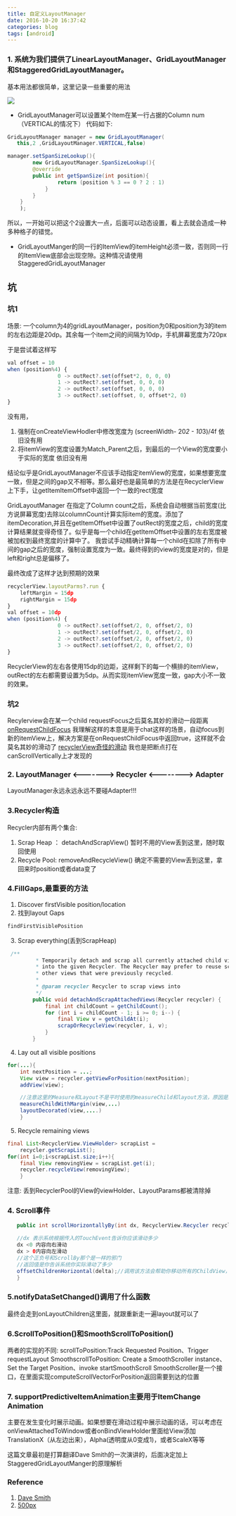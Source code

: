 ```yaml
---
title: 自定义LayoutManager
date: 2016-10-20 16:37:42
categories: blog  
tags: [android]
---
```


### 1. 系统为我们提供了LinearLayoutManager、GridLayoutManager和StaggeredGridLayoutManager。
基本用法都很简单，这里记录一些重要的用法

![](https://www.haldir66.ga/static/imgs/Googling-the-Error-Message.jpg)
<!--more-->

- GridLayoutManager可以设置某个Item在某一行占据的Column num（VERTICAL的情况下）
代码如下:

```java
GridLayoutManager manager = new GridLayoutManager(
   this,2 ,GridLayoutManager.VERTICAL,false)

manager.setSpanSizeLookup(){
        new GridLayoutManager.SpanSizeLookup(){
        @override
        public int getSpanSize(int position){
                return (position % 3 == 0 ? 2 : 1)
            }
        }
    } 
    );  
```
所以，一开始可以把这个2设置大一点，后面可以动态设置，看上去就会造成一种多种格子的错觉。

- GridLayoutManger的同一行的ItemView的itemHeight必须一致，否则同一行的ItemView底部会出现空隙。这种情况请使用StaggeredGridLayoutManager


## 坑
### 坑1
场景: 
一个column为4的gridLayoutManager，position为0和position为3的item的左右边距是20dp。其余每一个item之间的间隔为10dp，手机屏幕宽度为720px

于是尝试着这样写
```js
val offset = 10
when (position%4) {
                0 -> outRect?.set(offset*2, 0, 0, 0)
                1 -> outRect?.set(offset, 0, 0, 0)
                2 -> outRect?.set(offset, 0, 0, 0)
                3 -> outRect?.set(offset, 0, offset*2, 0)
}
```
没有用，
1. 强制在onCreateViewHodler中修改宽度为 (screenWidth- 20*2 - 10*3)/4f  依旧没有用
2. 将itemView的宽度设置为Match_Parent之后，到最后的一个View的宽度要小于实际的宽度 依旧没有用

结论似乎是GridLayoutManager不应该手动指定itemView的宽度，如果想要宽度一致，但是之间的gap又不相等。那么最好也是最简单的方法是在RecyclerView上下手，让getItemItemOffset中返回一个一致的rect宽度

GridLayoutManager 在指定了Column count之后，系统会自动根据当前宽度(比方说屏幕宽度)去除以columnCount计算实际item的宽度。添加了itemDecoration,并且在getItemOffset中设置了outRect的宽度之后，child的宽度计算结果就变得奇怪了。似乎是每一个child在getItemOffset中设置的左右宽度被被加权到最终宽度的计算中了。
我尝试手动精确计算每一个child在扣除了所有中间的gap之后的宽度，强制设置宽度为一致。最终得到的view的宽度是对的，但是left和right总是偏移了。

最终改成了这样才达到预期的效果
```js
recyclerView.layoutParms?.run {
    leftMargin = 15dp
    rightMargin = 15dp 
}
val offset = 10dp
when (position%4) {
                0 -> outRect?.set(offset/2, 0, offset/2, 0)
                1 -> outRect?.set(offset/2, 0, offset/2, 0)
                2 -> outRect?.set(offset/2, 0, offset/2, 0)
                3 -> outRect?.set(offset/2, 0, offset/2, 0)
}
```
RecyclerView的左右各使用15dp的边距，这样剩下的每一个横排的itemView，outRect的左右都需要设置为5dp。从而实现itemView宽度一致，gap大小不一致的效果。

### 坑2
Recylerview会在某一个child requestFocus之后莫名其妙的滑动一段距离
[onRequestChildFocus](https://developer.android.com/reference/android/support/v7/widget/RecyclerView.LayoutManager.html#onrequestchildfocus_1) 我理解这样的本意是用于chat这样的场景，自动focus到新的itemView上，解决方案是在onRequestChildFocus中返回true，这样就不会莫名其妙的滑动了
[recyclerView奇怪的滑动](https://stackoverflow.com/questions/45458054/why-does-recyclerview-scroll-to-top-of-view-when-view-is-focused)
我也是把断点打在canScrollVertically上才发现的


### 2. LayoutManager <-------> Recycler <--------> Adapter
LayoutManager永远永远永远不要碰Adapter!!!

### 3.Recycler构造
Recycler内部有两个集合:
1. Scrap Heap ： detachAndScrapView() 暂时不用的View丢到这里，随时取回使用
2. Recycle Pool: removeAndRecycleView() 确定不需要的View丢到这里，拿回来时position或者data变了

### 4.FillGaps,最重要的方法
1. Discover firstVisible position/location
2. 找到layout Gaps

```java
findFirstVisiblePosition
```

3. Scrap everything(丢到ScrapHeap)

```java
 /**
         * Temporarily detach and scrap all currently attached child views. Views will be scrapped
         * into the given Recycler. The Recycler may prefer to reuse scrap views before
         * other views that were previously recycled.
         *
         * @param recycler Recycler to scrap views into
         */
        public void detachAndScrapAttachedViews(Recycler recycler) {
            final int childCount = getChildCount();
            for (int i = childCount - 1; i >= 0; i--) {
                final View v = getChildAt(i);
                scrapOrRecycleView(recycler, i, v);
            }
        }
```
4. Lay out all visible positions

```java
for(...){
    int nextPosition = ...;
    View view = recycler.getViewForPosition(nextPosition);
    addView(view);

    //注意这里的Measure和Layout不是平时使用的measureChild和layout方法，原因是ItemDecoration
    measureChildWithMargin(view,...)
    layoutDecorated(view,....)
    }
```

5. Recycle remaining views

```java
final List<RecyclerView.ViewHolder> scrapList =
    recycler.getScrapList();
for(int i=0;i<scrapList.size;i++){
    final View removingView = scrapList.get(i);
    recycler.recycleView(removingView);
    }    
```

注意: 丢到RecyclerPool的View的viewHolder、LayoutParams都被清除掉


### 4. Scroll事件
```java
   public int scrollHorizontallyBy(int dx, RecyclerView.Recycler recycler, RecyclerView.State state) {

   //dx 表示系统根据传入的TouchEvent告诉你应该滑动多少
   dx <0 内容向右滑动
   dx > 0内容向左滑动
   //这个正负号和ScrollBy那个是一样的邪门
   //返回值是你告诉系统你实际滑动了多少
   offsetChildrenHorizontal(delta);//调用该方法会帮助你移动所有的ChildView，比一个个Iterate方便多了
   }
```
### 5.notifyDataSetChanged()调用了什么函数
最终会走到onLayoutChildren这里面，就跟重新走一遍layout就可以了

### 6.ScrollToPosition()和SmoothScrollToPosition()
两者的实现的不同:
scrollToPosition:Track Requested Position、Trigger requestLayout
SmoothscrollToPosition: Create a SmoothScroller instance、Set the Target Position、invoke startSmoothScroll
SmoothScroller是一个接口，在里面实现computeScrollVectorForPosition返回需要到达的位置

### 7. supportPredictiveItemAnimation主要用于ItemChange Animation
主要在发生变化时展示动画。如果想要在滑动过程中展示动画的话，可以考虑在onViewAttachedToWindow或者onBindViewHolder里面给View添加TranslationX（从左边出来），Alpha(透明度从0变成1)，或者ScaleX等等

这篇文章最初是打算翻译Dave Smith的一次演讲的，后面决定加上StaggeredGridLayoutManger的原理解析



### Reference
1. [Dave Smith](https://github.com/devunwired/recyclerview-playground)
2. [500px](https://github.com/500px/greedo-layout-for-android.git)
